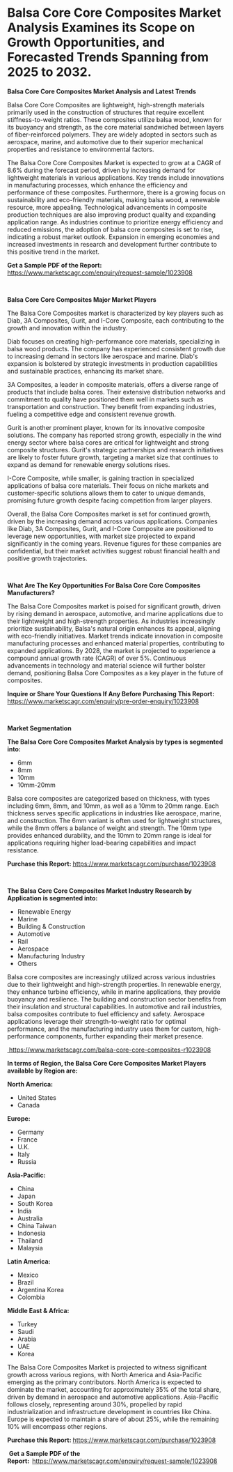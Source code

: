 <p><h1>Balsa Core Core Composites Market Analysis Examines its Scope on Growth Opportunities, and Forecasted Trends Spanning from 2025 to 2032.</h1></p><p><strong>Balsa Core Core Composites Market Analysis and Latest Trends</strong></p>
<p><p>Balsa Core Core Composites are lightweight, high-strength materials primarily used in the construction of structures that require excellent stiffness-to-weight ratios. These composites utilize balsa wood, known for its buoyancy and strength, as the core material sandwiched between layers of fiber-reinforced polymers. They are widely adopted in sectors such as aerospace, marine, and automotive due to their superior mechanical properties and resistance to environmental factors.</p><p>The Balsa Core Core Composites Market is expected to grow at a CAGR of 8.6% during the forecast period, driven by increasing demand for lightweight materials in various applications. Key trends include innovations in manufacturing processes, which enhance the efficiency and performance of these composites. Furthermore, there is a growing focus on sustainability and eco-friendly materials, making balsa wood, a renewable resource, more appealing. Technological advancements in composite production techniques are also improving product quality and expanding application range. As industries continue to prioritize energy efficiency and reduced emissions, the adoption of balsa core composites is set to rise, indicating a robust market outlook. Expansion in emerging economies and increased investments in research and development further contribute to this positive trend in the market.</p></p>
<p><strong>Get a Sample PDF of the Report:&nbsp;</strong> <a href="https://www.marketscagr.com/enquiry/request-sample/1023908?utm_campaign=3554&utm_medium=2&utm_source=Github&utm_content=ia&utm_term=18042025&utm_id=balsa-core-core-composites">https://www.marketscagr.com/enquiry/request-sample/1023908</a></p>
<p>&nbsp;</p>
<p><strong>Balsa Core Core Composites Major Market Players</strong></p>
<p><p>The Balsa Core Composites market is characterized by key players such as Diab, 3A Composites, Gurit, and I-Core Composite, each contributing to the growth and innovation within the industry.</p><p>Diab focuses on creating high-performance core materials, specializing in balsa wood products. The company has experienced consistent growth due to increasing demand in sectors like aerospace and marine. Diab's expansion is bolstered by strategic investments in production capabilities and sustainable practices, enhancing its market share.</p><p>3A Composites, a leader in composite materials, offers a diverse range of products that include balsa cores. Their extensive distribution networks and commitment to quality have positioned them well in markets such as transportation and construction. They benefit from expanding industries, fueling a competitive edge and consistent revenue growth.</p><p>Gurit is another prominent player, known for its innovative composite solutions. The company has reported strong growth, especially in the wind energy sector where balsa cores are critical for lightweight and strong composite structures. Gurit's strategic partnerships and research initiatives are likely to foster future growth, targeting a market size that continues to expand as demand for renewable energy solutions rises.</p><p>I-Core Composite, while smaller, is gaining traction in specialized applications of balsa core materials. Their focus on niche markets and customer-specific solutions allows them to cater to unique demands, promising future growth despite facing competition from larger players.</p><p>Overall, the Balsa Core Composites market is set for continued growth, driven by the increasing demand across various applications. Companies like Diab, 3A Composites, Gurit, and I-Core Composite are positioned to leverage new opportunities, with market size projected to expand significantly in the coming years. Revenue figures for these companies are confidential, but their market activities suggest robust financial health and positive growth trajectories.</p></p>
<p>&nbsp;</p>
<p><strong>What Are The Key Opportunities For Balsa Core Core Composites Manufacturers?</strong></p>
<p><p>The Balsa Core Composites market is poised for significant growth, driven by rising demand in aerospace, automotive, and marine applications due to their lightweight and high-strength properties. As industries increasingly prioritize sustainability, Balsa's natural origin enhances its appeal, aligning with eco-friendly initiatives. Market trends indicate innovation in composite manufacturing processes and enhanced material properties, contributing to expanded applications. By 2028, the market is projected to experience a compound annual growth rate (CAGR) of over 5%. Continuous advancements in technology and material science will further bolster demand, positioning Balsa Core Composites as a key player in the future of composites.</p></p>
<p><strong>Inquire or Share Your Questions If Any Before Purchasing This Report:</strong> <a href="https://www.marketscagr.com/enquiry/pre-order-enquiry/1023908?utm_campaign=3554&utm_medium=2&utm_source=Github&utm_content=ia&utm_term=18042025&utm_id=balsa-core-core-composites">https://www.marketscagr.com/enquiry/pre-order-enquiry/1023908</a></p>
<p>&nbsp;</p>
<p><strong>Market Segmentation</strong></p>
<p><strong>The Balsa Core Core Composites Market Analysis by types is segmented into:</strong></p>
<p><ul><li>6mm</li><li>8mm</li><li>10mm</li><li>10mm-20mm</li></ul></p>
<p><p>Balsa core composites are categorized based on thickness, with types including 6mm, 8mm, and 10mm, as well as a 10mm to 20mm range. Each thickness serves specific applications in industries like aerospace, marine, and construction. The 6mm variant is often used for lightweight structures, while the 8mm offers a balance of weight and strength. The 10mm type provides enhanced durability, and the 10mm to 20mm range is ideal for applications requiring higher load-bearing capabilities and impact resistance.</p></p>
<p><strong>Purchase this Report:&nbsp;</strong><a href="https://www.marketscagr.com/purchase/1023908?utm_campaign=3554&utm_medium=2&utm_source=Github&utm_content=ia&utm_term=18042025&utm_id=balsa-core-core-composites">https://www.marketscagr.com/purchase/1023908</a></p>
<p>&nbsp;</p>
<p><strong>The Balsa Core Core Composites Market Industry Research by Application is segmented into:</strong></p>
<p><ul><li>Renewable Energy</li><li>Marine</li><li>Building & Construction</li><li>Automotive</li><li>Rail</li><li>Aerospace</li><li>Manufacturing Industry</li><li>Others</li></ul></p>
<p><p>Balsa core composites are increasingly utilized across various industries due to their lightweight and high-strength properties. In renewable energy, they enhance turbine efficiency, while in marine applications, they provide buoyancy and resilience. The building and construction sector benefits from their insulation and structural capabilities. In automotive and rail industries, balsa composites contribute to fuel efficiency and safety. Aerospace applications leverage their strength-to-weight ratio for optimal performance, and the manufacturing industry uses them for custom, high-performance components, further expanding their market presence.</p></p>
<p><a href="https://www.marketscagr.com/balsa-core-core-composites-r1023908?utm_campaign=3554&utm_medium=2&utm_source=Github&utm_content=ia&utm_term=18042025&utm_id=balsa-core-core-composites">&nbsp;https://www.marketscagr.com/balsa-core-core-composites-r1023908</a></p>
<p><strong>In terms of Region, the Balsa Core Core Composites Market Players available by Region are:</strong></p>
<p>
    <p> <strong> North America: </strong>
        <ul>
            <li>United States</li>
            <li>Canada</li>
        </ul>
        </p> 
    <p> <strong> Europe: </strong>
        <ul>
            <li>Germany</li>
            <li>France</li>
            <li>U.K.</li>
            <li>Italy</li>
            <li>Russia</li>
        </ul>
        </p> 
    <p> <strong> Asia-Pacific: </strong>
        <ul>
            <li>China</li>
            <li>Japan</li>
            <li>South Korea</li>
            <li>India</li>
            <li>Australia</li>
            <li>China Taiwan</li>
            <li>Indonesia</li>
            <li>Thailand</li>
            <li>Malaysia</li>
        </ul>
        </p> 
    <p> <strong> Latin America: </strong>
        <ul>
            <li>Mexico</li>
            <li>Brazil</li>
            <li>Argentina Korea</li>
            <li>Colombia</li>
        </ul>
        </p> 
    <p> <strong> Middle East & Africa: </strong>
        <ul>
            <li>Turkey</li>
            <li>Saudi</li>
            <li>Arabia</li>
            <li>UAE</li>
            <li>Korea</li>
        </ul>
    </p>
    </p>
<p><p>The Balsa Core Composites Market is projected to witness significant growth across various regions, with North America and Asia-Pacific emerging as the primary contributors. North America is expected to dominate the market, accounting for approximately 35% of the total share, driven by demand in aerospace and automotive applications. Asia-Pacific follows closely, representing around 30%, propelled by rapid industrialization and infrastructure development in countries like China. Europe is expected to maintain a share of about 25%, while the remaining 10% will encompass other regions.</p></p>
<p><strong>Purchase this Report: </strong><a href="https://www.marketscagr.com/purchase/1023908?utm_campaign=3554&utm_medium=2&utm_source=Github&utm_content=ia&utm_term=18042025&utm_id=balsa-core-core-composites">https://www.marketscagr.com/purchase/1023908</a></p>
<p>&nbsp;<strong>Get a Sample PDF of the Report:&nbsp;&nbsp;</strong><a href="https://www.marketscagr.com/enquiry/request-sample/1023908?utm_campaign=3554&utm_medium=2&utm_source=Github&utm_content=ia&utm_term=18042025&utm_id=balsa-core-core-composites">https://www.marketscagr.com/enquiry/request-sample/1023908</a></p>
<p><strong></strong></p>
<p><p></p><p></p><p></p></p>